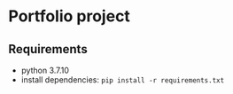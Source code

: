 # Portfolio project

## Requirements
- python 3.7.10
- install dependencies: `pip install -r requirements.txt`

  
